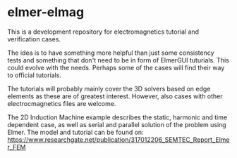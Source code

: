 # elmer-elmag
This is a development repository for electromagnetics tutorial and verification cases.  

The idea is to have something more helpful than just some consistency tests and something that don't need to be in form of ElmerGUI tuturials. This could evolve with the needs. Perhaps some of the cases will find their way to official tutorials. 

The tutorials will probably mainly cover the 3D solvers based on edge elements as these are of greatest interest. However, also cases with other electrocmagnetics files are welcome.

The 2D Induction Machine example describes the static, harmonic and time dependent case, as well as serial and parallel solution of the problem using Elmer. The model and tutorial can be found on: https://www.researchgate.net/publication/317012206_SEMTEC_Report_Elmer_FEM
